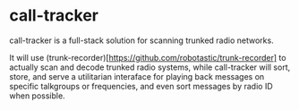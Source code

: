 # call-tracker
 
call-tracker is a full-stack solution for scanning trunked radio networks.

It will use (trunk-recorder)[https://github.com/robotastic/trunk-recorder] to actually scan and decode trunked radio systems, while call-tracker will sort, store, and serve a utilitarian interaface for playing back messages on specific talkgroups or frequencies, and even sort messages by radio ID when possible.
